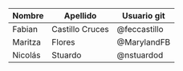 | Nombre             | Apellido              | Usuario git        |
|--------------------|-----------------------|--------------------|
| Fabian             | Castillo Cruces       | @feccastillo       |
| Maritza            | Flores                | @MarylandFB        |
| Nicolás            | Stuardo               | @nstuardod         |